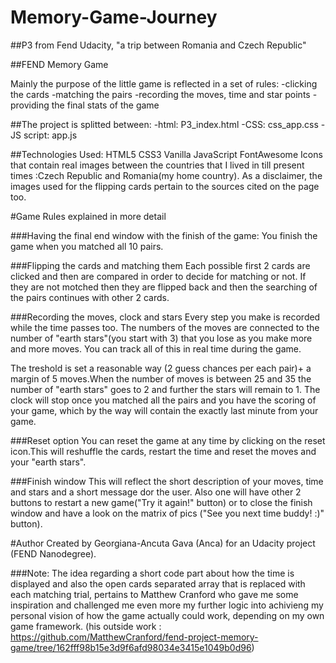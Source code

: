 # Memory-Game-Journey

##P3 from Fend Udacity,  "a trip between Romania and Czech Republic" 
 
##FEND Memory Game

Mainly the purpose of the little game is reflected in a set of rules:
-clicking the cards
-matching the pairs
-recording the moves, time and star points
-providing the final stats of the game

##The project is splitted between:
-html: P3_index.html
-CSS: css_app.css
-JS script: app.js

##Technologies Used:
HTML5
CSS3
Vanilla JavaScript
FontAwesome
Icons that contain real images between the countries that I lived in till present times :Czech Republic and Romania(my home country).
As a disclaimer, the images used for the flipping cards pertain to the sources cited on the page too.


#Game Rules explained in more detail

###Having the final end window with the finish of the game:
You finish the game when you matched all 10 pairs.

###Flipping  the cards and matching them
Each possible first 2 cards are clicked and then are compared in order to decide for matching or not.
If they are not motched then they are flipped back and then the searching of the pairs continues with other 2 cards.

###Recording the moves, clock and stars
Every step you make is recorded while the time passes too.
The numbers of the moves are connected to the number of "earth stars"(you start with 3) that you lose as you make more and more moves.
You can track all of this in real time during the game.

The treshold is set a reasonable way (2 guess chances per each pair)+ a margin of 5 moves.When the number of moves is between 25 and 35 the number of "earth stars" goes to 2 and further the stars will remain to 1. 
The clock will stop once you matched all the pairs and you have the scoring of your game, which by the way will contain the exactly last minute from your game.

###Reset option
You can reset the game at any time by clicking on the reset icon.This will reshuffle the cards, restart the time and reset the moves and your "earth stars".

###Finish window
This will reflect the short description of your moves, time and stars and a short message dor the user.
Also one will have other 2 buttons to restart a new game("Try it again!" button) or to close the finish window and have a look on the matrix of pics ("See you next time buddy! :)" button). 

#Author
Created by Georgiana-Ancuta Gava (Anca) for an Udacity project (FEND Nanodegree).

###Note: The idea regarding a short code part about how the time is displayed and also the open cards separated array that is replaced with each matching trial, pertains to Matthew Cranford who gave me some inspiration and challenged me even more my further logic into achivieng my personal vision of how the game actually could work, depending on my own game framework.
(his outside work : https://github.com/MatthewCranford/fend-project-memory-game/tree/162fff98b15e3d9f6afd98034e3415e1049b0d96)

